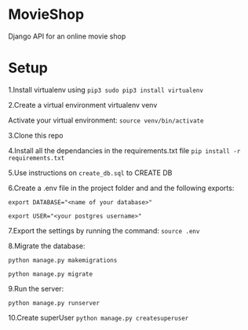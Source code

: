 # MovieShop
Django API for an online movie shop

# Setup
1.Install virtualenv using `pip3 sudo pip3 install virtualenv`

2.Create a virtual environment virtualenv venv

Activate your virtual environment: `source venv/bin/activate`

3.Clone this repo

4.Install all the dependancies in the requirements.txt file `pip install -r requirements.txt`

5.Use instructions on `create_db.sql` to CREATE DB

6.Create a .env file in the project folder and and the following exports:

    export DATABASE="<name of your database>"

    export USER="<your postgres username>"
7.Export the settings by running the command: `source .env`

8.Migrate the database:

`python manage.py makemigrations`


`python manage.py migrate`

9.Run the server:

`python manage.py runserver`


10.Create superUser
`python manage.py createsuperuser`

